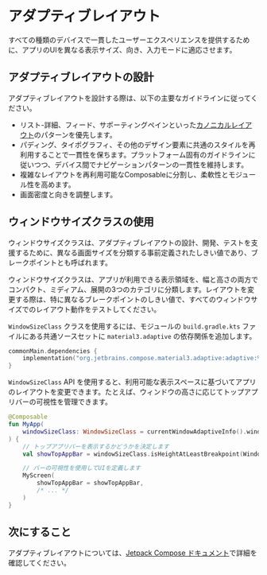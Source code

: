 # アダプティブレイアウト

すべての種類のデバイスで一貫したユーザーエクスペリエンスを提供するために、アプリのUIを異なる表示サイズ、向き、入力モードに適応させます。

## アダプティブレイアウトの設計

アダプティブレイアウトを設計する際は、以下の主要なガイドラインに従ってください。

*   リスト-詳細、フィード、サポーティングペインといった[カノニカルレイアウト](https://developer.android.com/develop/ui/compose/layouts/adaptive/canonical-layouts)のパターンを優先します。
*   パディング、タイポグラフィ、その他のデザイン要素に共通のスタイルを再利用することで一貫性を保ちます。プラットフォーム固有のガイドラインに従いつつ、デバイス間でナビゲーションパターンの一貫性を維持します。
*   複雑なレイアウトを再利用可能なComposableに分割し、柔軟性とモジュール性を高めます。
*   画面密度と向きを調整します。

## ウィンドウサイズクラスの使用

ウィンドウサイズクラスは、アダプティブレイアウトの設計、開発、テストを支援するために、異なる画面サイズを分類する事前定義されたしきい値であり、ブレークポイントとも呼ばれます。

ウィンドウサイズクラスは、アプリが利用できる表示領域を、幅と高さの両方でコンパクト、ミディアム、展開の3つのカテゴリに分類します。レイアウトを変更する際は、特に異なるブレークポイントのしきい値で、すべてのウィンドウサイズでのレイアウト動作をテストしてください。

`WindowSizeClass` クラスを使用するには、モジュールの `build.gradle.kts` ファイルにある共通ソースセットに `material3.adaptive` の依存関係を追加します。

```kotlin
commonMain.dependencies {
    implementation("org.jetbrains.compose.material3.adaptive:adaptive:%org.jetbrains.compose.material3.adaptive%")
}
```

`WindowSizeClass` API を使用すると、利用可能な表示スペースに基づいてアプリのレイアウトを変更できます。たとえば、ウィンドウの高さに応じてトップアプリバーの可視性を管理できます。

```kotlin
@Composable
fun MyApp(
    windowSizeClass: WindowSizeClass = currentWindowAdaptiveInfo().windowSizeClass
) {
    // トップアプリバーを表示するかどうかを決定します
    val showTopAppBar = windowSizeClass.isHeightAtLeastBreakpoint(WindowSizeClass.HEIGHT_DP_MEDIUM_LOWER_BOUND)

    // バーの可視性を使用してUIを定義します
    MyScreen(
        showTopAppBar = showTopAppBar,
        /* ... */
    )
}
```

<!--- waiting for a page about @Preview and hot reload
## Previewing layouts

We have three different @Preview:

* Android-specific, for `androidMain`, from Android Studio.
* Separate desktop annotation plugin with our own implementation (only for desktop source set) + uiTooling plugin.
* Common annotation, also supported in Android Studio, works for Android only but from common code.
-->

## 次にすること

アダプティブレイアウトについては、[Jetpack Compose ドキュメント](https://developer.android.com/develop/ui/compose/layouts/adaptive)で詳細を確認してください。